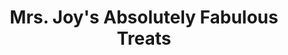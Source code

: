 ---
title: "Mrs. Joy's Absolutely Fabulous Treats"
url: /lynchburg/mrs-joys-absolutely-fabulous-treats/
shop: pastry
---